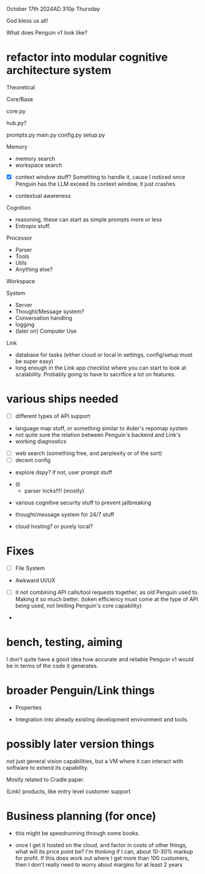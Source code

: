 October 17th 2024AD 310p Thursday

God bless us all!

What does Penguin v1 look like?





# refactor into modular cognitive architecture system
Theoretical 



Core/Base

core.py

hub.py?

prompts.py
main.py
config.py
setup.py

  Memory
  - memory search
  - workspace search
  - [x]  context window stuff?
    Something to handle it, cause I noticed once Penguin has the LLM exceed its context window, it just crashes.
  - contextual awareness

Cognition
- reasoning, these can start as simple prompts more or less
- Entropix stuff. 

Processor
- Parser
- Tools
- Utils
- Anything else?

Workspace

System
- Server
- Thought/Message system?
- Conversation handling
- logging
- (later on) Computer Use

Link
- database for tasks (either cloud or local in settings, config/setup must be super easy)
- long enough in the Link app checklist where you can start to look at scalability. Probably going to have to sacrifice a lot on features.   

# various ships needed
  
- [ ]  different types of API support
- language map stuff, or something similar to Aider's repomap system
- not quite sure the relation between Penguin's backend and Link's
- working diagnostics
- [ ]  web search (something free, and perplexity or of the sort)
- [ ]  decent config
- explore dspy? if not, user prompt stuff

- [x] - parser locks!!!! (mostly)
- various cognitive security stuff to prevent jailbreaking

- thought/message system for 24/7 stuff
- cloud hosting? or purely local?


# Fixes

- [ ]  File System
- Awkward UI/UX
- [ ]  it not combining API calls/tool requests together, as old Penguin used to. Making it so much better. (token efficiency must come at the type of API being used, not limiting Penguin's core capability)
- 

# bench, testing, aiming

I don't quite have a good idea how accurate and reliable Penguin v1 would be in terms of the code it generates.


# broader Penguin/Link things

- Properties

- Integration into already existing development environment and tools. 



# possibly later version things

not just general vision capabilities, but a VM where it can interact with software to extend its capability.

Mostly related to Cradle paper.


(Link) products, like entry level customer support
# Business planning (for once)

- this might be speedrunning through some books.


- once I get it hosted on the cloud, and factor in costs of other things, what will its price point be? I'm thinking if I can, about 10-30% markup for profit. If this does work out where I get more than 100 customers, then I don't really need to worry about margins for at least 2 years

                                                       